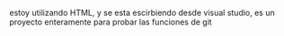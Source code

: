 estoy utilizando HTML, y se esta escirbiendo desde visual studio, es un proyecto enteramente para probar las funciones de git

